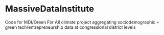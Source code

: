 # MassiveDataInstitute
Code for MDI/Green For All climate project aggregating sociodemographic + green tech/entrepreneurship data at congressional district levels
